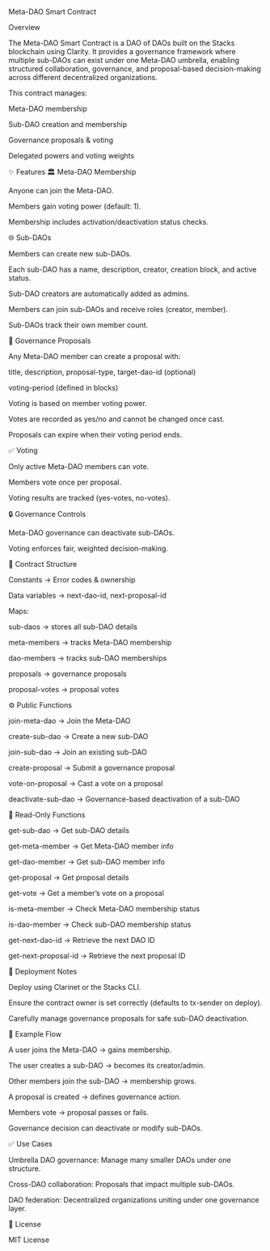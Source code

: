 Meta-DAO Smart Contract

Overview

The Meta-DAO Smart Contract is a DAO of DAOs built on the Stacks blockchain using Clarity.
It provides a governance framework where multiple sub-DAOs can exist under one Meta-DAO umbrella, enabling structured collaboration, governance, and proposal-based decision-making across different decentralized organizations.

This contract manages:

Meta-DAO membership

Sub-DAO creation and membership

Governance proposals & voting

Delegated powers and voting weights

✨ Features
🏛 Meta-DAO Membership

Anyone can join the Meta-DAO.

Members gain voting power (default: 1).

Membership includes activation/deactivation status checks.

🌐 Sub-DAOs

Members can create new sub-DAOs.

Each sub-DAO has a name, description, creator, creation block, and active status.

Sub-DAO creators are automatically added as admins.

Members can join sub-DAOs and receive roles (creator, member).

Sub-DAOs track their own member count.

📜 Governance Proposals

Any Meta-DAO member can create a proposal with:

title, description, proposal-type, target-dao-id (optional)

voting-period (defined in blocks)

Voting is based on member voting power.

Votes are recorded as yes/no and cannot be changed once cast.

Proposals can expire when their voting period ends.

✅ Voting

Only active Meta-DAO members can vote.

Members vote once per proposal.

Voting results are tracked (yes-votes, no-votes).

🔒 Governance Controls

Meta-DAO governance can deactivate sub-DAOs.

Voting enforces fair, weighted decision-making.

📂 Contract Structure

Constants → Error codes & ownership

Data variables → next-dao-id, next-proposal-id

Maps:

sub-daos → stores all sub-DAO details

meta-members → tracks Meta-DAO membership

dao-members → tracks sub-DAO memberships

proposals → governance proposals

proposal-votes → proposal votes

⚙️ Public Functions

join-meta-dao → Join the Meta-DAO

create-sub-dao → Create a new sub-DAO

join-sub-dao → Join an existing sub-DAO

create-proposal → Submit a governance proposal

vote-on-proposal → Cast a vote on a proposal

deactivate-sub-dao → Governance-based deactivation of a sub-DAO

🔎 Read-Only Functions

get-sub-dao → Get sub-DAO details

get-meta-member → Get Meta-DAO member info

get-dao-member → Get sub-DAO member info

get-proposal → Get proposal details

get-vote → Get a member’s vote on a proposal

is-meta-member → Check Meta-DAO membership status

is-dao-member → Check sub-DAO membership status

get-next-dao-id → Retrieve the next DAO ID

get-next-proposal-id → Retrieve the next proposal ID

🚀 Deployment Notes

Deploy using Clarinet or the Stacks CLI.

Ensure the contract owner is set correctly (defaults to tx-sender on deploy).

Carefully manage governance proposals for safe sub-DAO deactivation.

📌 Example Flow

A user joins the Meta-DAO → gains membership.

The user creates a sub-DAO → becomes its creator/admin.

Other members join the sub-DAO → membership grows.

A proposal is created → defines governance action.

Members vote → proposal passes or fails.

Governance decision can deactivate or modify sub-DAOs.

✅ Use Cases

Umbrella DAO governance: Manage many smaller DAOs under one structure.

Cross-DAO collaboration: Proposals that impact multiple sub-DAOs.

DAO federation: Decentralized organizations uniting under one governance layer.

📜 License

MIT License